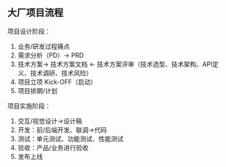 ## 大厂项目流程
项目设计阶段：
1. 业务/研发过程痛点
2. 需求分析（PD）-> PRD
3. 技术方案-> 技术方案文档 <- 技术方案评审（技术选型、技术架构、API定义、技术调研、技术风险）
4. 项目立项 Kick-OFF（启动）
5. 项目排期/计划

项目实施阶段：
1. 交互/视觉设计->设计稿
2. 开发：前/后端开发、联调->代码
3. 测试：单元测试、功能测试、性能测试
4. 验收：产品/业务进行验收
5. 发布上线
